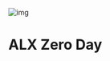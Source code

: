 ![img](https://assests.imaginablefutures.com/media/images/ALX_Logo.max-200x150.png)

# ALX Zero Day
